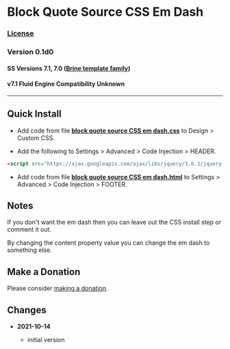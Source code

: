 # Block Quote Source CSS Em Dash

### [License][99]

### Version 0.1d0

#### SS Versions 7.1, 7.0 ([Brine template family](https://support.squarespace.com/hc/en-us/articles/212512738-Brine-template-family))

#### v7.1 Fluid Engine Compatibility Unknown

---

## Quick Install

* Add code from file
  **[block quote source CSS em dash.css](block%20quote%20source%20CSS%20em%20dash.css#L1)**
  to Design > Custom CSS.
  
* Add the following to Settings > Advanced > Code Injection > HEADER.
  
```html
<script src="https://ajax.googleapis.com/ajax/libs/jquery/3.6.1/jquery.min.js"></script>
```
  
* Add code from file
  **[block quote source CSS em dash.html](block%20quote%20source%20CSS%20em%20dash.html#L1)**
  to Settings > Advanced > Code Injection > FOOTER.

## Notes

If you don't want the em dash then you can leave out the CSS install step or
comment it out.

By changing the content property value you can change the em dash to something
else.

## Make a Donation

Please consider
[making a donation](https://github.com/tomsWebConsulting/twcsl#make-a-donation).

## Changes

<!-- * **2021-08-29**
  
  * updated references to code which this code depends on
  * bumped version to 0.1d1
  -->
* **2021-10-14**
  
  * initial version

[99]: https://github.com/tomsWebConsulting/twcsl/blob/main/LICENSE.txt#L1
